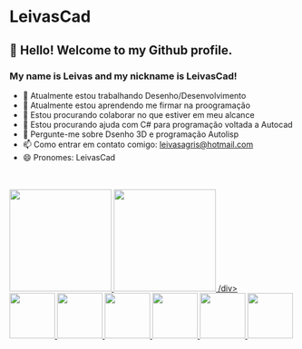 # LeivasCad
## 👋 Hello! Welcome to my Github profile.
### My name is Leivas and my nickname is LeivasCad!

- 🔭 Atualmente estou trabalhando Desenho/Desenvolvimento
- 🌱 Atualmente estou aprendendo me firmar na proogramação
- 👯 Estou procurando colaborar no que estiver em meu alcance
- 🤔 Estou procurando ajuda com C# para programação voltada a Autocad
- 💬 Pergunte-me sobre Dsenho 3D e programação Autolisp
- 📫 Como entrar em contato comigo: leivasagris@hotmail.com
- 😄 Pronomes: LeivasCad
<br>
<br>
<div>
  <a href="https://github.com/Leivas">
    <img height="180em" src="https://github-readme-stats.vercel.app/api/top-langs/?username=Leivas&layout=compact&langs_count=7&theme=dracula"/>
    <img height="180em" src="https://github-readme-stats.vercel.app/api?username=Leivas&show_icons=true&theme=dracula&include_all_commits=true&count_private=true"/>
    /div>
    <div>
      <img src="https://cdn.jsdelivr.net/gh/devicons/devicon/icons/html5/html5-original-wordmark.svg" width="80" height="80"/>
      <img src="https://cdn.jsdelivr.net/gh/devicons/devicon/icons/css3/css3-original-wordmark.svg" width="80" height="80"/>
      <img src="https://cdn.jsdelivr.net/gh/devicons/devicon/icons/dot-net/dot-net-plain-wordmark.svg" width="80" height="80"/>
      <img src="https://cdn.jsdelivr.net/gh/devicons/devicon/icons/csharp/csharp-original.svg" width="80" height="80"/>
      <img src="https://cdn.jsdelivr.net/gh/devicons/devicon/icons/javascript/javascript-original.svg" width="80" height="80"/>
      <img src="https://cdn.jsdelivr.net/gh/devicons/devicon/icons/git/git-original.svg" width="80" height="80"/>
    </div>


          
          
          
